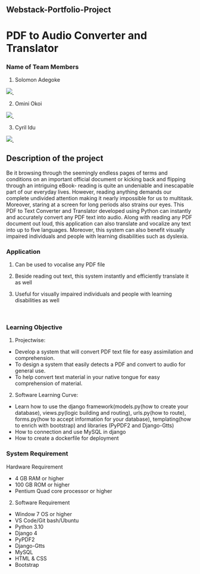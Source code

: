 ## Webstack-Portfolio-Project

# PDF to Audio Converter and Translator

### Name of Team Members 

1. Solomon Adegoke

<a href="https://www.linkedin.com/in/solomon-adegoke-534ba626a/">
  <img src="https://img.shields.io/badge/linkedin-%230077B5.svg?&style=for-the-badge&logo=linkedin&logoColor=white" />
</a>&nbsp;&nbsp;

2. Omini Okoi

<a href="https://www.linkedin.com/in/omini-okoi">
  <img src="https://img.shields.io/badge/linkedin-%230077B5.svg?&style=for-the-badge&logo=linkedin&logoColor=white" />
</a>&nbsp;&nbsp;

3. Cyril Idu

<a href="https://www.linkedin.com/in/Cyril-Idu/">
  <img src="https://img.shields.io/badge/linkedin-%230077B5.svg?&style=for-the-badge&logo=linkedin&logoColor=white" />
</a>&nbsp;&nbsp;

</br>

## Description of the project

Be it browsing through the seemingly endless pages of terms and conditions on an important official document or kicking back and flipping through an intriguing eBook- reading is quite an undeniable and inescapable part of our everyday lives. 
However, reading anything demands our complete undivided attention making it nearly impossible for us to multitask. Moreover, staring at a screen for long periods also strains our eyes.
This PDF to Text Converter and Translator developed using Python can instantly and accurately convert any PDF text into audio.
Along with reading any PDF document out loud, this application can also translate and vocalize any text into up to five languages. 
Moreover, this system can also benefit visually impaired individuals and people with learning disabilities such as dyslexia.
</br>
### Application

1. Can be used to vocalise any PDF file

2. Beside reading out text, this system instantly and efficiently translate it as well

3. Useful for visually impaired individuals and people with learning disabilities as well

</br>

### Learning Objective
1. Projectwise:

* Develop a system that will convert PDF text file for easy assimilation and comprehension.
* To design a system that easily detects a PDF and convert to audio for general use.
* To help convert text material in your native tongue for easy comprehension of material.

2. Software Learning Curve:

* Learn how to use the django framework(models.py(how to create your database), views.py(logic building and routing), urls.py(how to route), forms.py(how to accept information for your database), templating(how to enrich with bootstrap) and libraries (PyPDF2 and Django-Gtts)
* How to connection and use MySQL in django
* How to create a dockerfile for deployment

### System Requirement

Hardware Requirement
* 4 GB RAM or higher
* 100 GB ROM or higher
* Pentium Quad core processor or higher

2. Software Requirement
* Window 7 OS or higher
* VS Code/Git bash/Ubuntu
* Python 3.10
* Django 4
* PyPDF2
* Django-Gtts
* MySQL
* HTML & CSS
* Bootstrap
